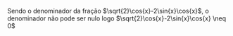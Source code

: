 Sendo o denominador da fração $\sqrt{2}\cos{x}-2\sin{x}\cos{x}$, o denominador não pode ser nulo logo $\sqrt{2}\cos{x}-2\sin{x}\cos{x} \neq 0$